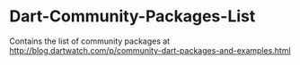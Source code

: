 Dart-Community-Packages-List
============================

Contains the list of community packages at http://blog.dartwatch.com/p/community-dart-packages-and-examples.html